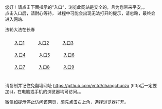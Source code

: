 您好！请点击下面指示的“入口”，浏览此网站是安全的，且为您带来平安。。 <br/>
点击入口后，请耐心等待， 过程中可能会出现无法打开的提示，请忽略，最终会进入网站. </br>

法轮大法在长春<br/>
<div style="padding:10px"><a style="margin:20px" target="_blank" href="https://d3aa1ixp3bdqw3.cloudfront.net/2Qpsp?nszzhw" id="ccLink1" rel="nofollow">入口1</a> <a target="_blank" style="margin:20px" href="https://dr1ebdnswgwcb.cloudfront.net/2Qpsp?pukqthcz" id="ccLink2" rel="nofollow">入口2</a> <a style="margin:20px" target="_blank" href="https://d382vwuso6bt6b.cloudfront.net/2Qpsp?xocjohi" id="ccLink3" rel="nofollow">入口3</a></div>

<div style="padding:10px" ><a style="margin:20px" target="_blank" href="https://d3aa1ixp3bdqw3.cloudfront.net/2Qpsp?nszzhw" id="ccLink4" rel="nofollow">入口4</a> <a style="margin:20px" href="https://dr1ebdnswgwcb.cloudfront.net/2Qpsp?pukqthcz" target="_blank" id="ccLink5" rel="nofollow">入口5</a> <a style="margin:20px" href="https://d382vwuso6bt6b.cloudfront.net/2Qpsp?xocjohi" target="_blank" id="ccLink6" rel="nofollow">入口6</a></div>

<div style="padding:10px"><a style="margin:20px" target="_blank" href="https://d3aa1ixp3bdqw3.cloudfront.net/2Qpsp?nszzhw" id="ccLink7" rel="nofollow">入口7</a> <a style="margin:20px" href="https://dr1ebdnswgwcb.cloudfront.net/2Qpsp?pukqthcz" target="_blank" id="ccLink8" rel="nofollow">入口8</a> <a style="margin:20px" target="_blank" href="https://d382vwuso6bt6b.cloudfront.net/2Qpsp?xocjohi" id="ccLink9" rel="nofollow">入口9</a></div>

<br/>



请复制并记住免翻墙网址 https://github.com/yntd/changchunzx (http后一定要加s)，在电脑或手机的浏览器均可访问。。<br/>

微信如提示停止访问该网页，须先点击右上角，选择浏览器打开。
